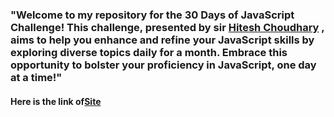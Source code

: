 <h3> "Welcome to my repository for the 30 Days of JavaScript Challenge! This challenge, presented by  sir <a href="https://www.youtube.com/@chaiaurcode">Hitesh Choudhary</a> , aims to help you enhance and refine your JavaScript skills by exploring diverse topics daily for a month. Embrace this opportunity to bolster your proficiency in JavaScript, one day at a time!"</h3>

<h4>Here is the link of<a href="https://courses.chaicode.com/learn/30-days-of-Javascript-challenge">Site</a></h4>
